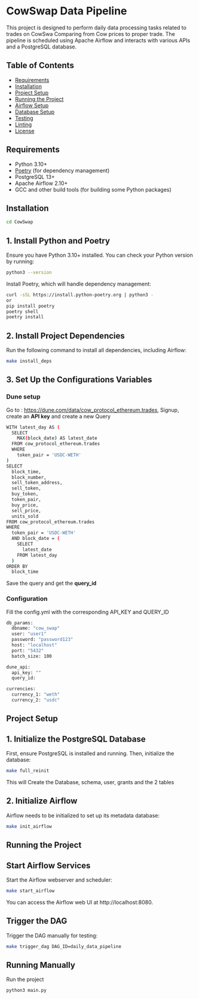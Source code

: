 # CowSwap Data Pipeline

This project is designed to perform daily data processing tasks related to trades on CowSwa Comparing from Cow prices to proper trade. The pipeline is scheduled using Apache Airflow and interacts with various APIs and a PostgreSQL database.

## Table of Contents

- [Requirements](#requirements)
- [Installation](#installation)
- [Project Setup](#project-setup)
- [Running the Project](#running-the-project)
- [Airflow Setup](#airflow-setup)
- [Database Setup](#database-setup)
- [Testing](#testing)
- [Linting](#linting)
- [License](#license)

## Requirements

- Python 3.10+
- [Poetry](https://python-poetry.org/docs/#installation) (for dependency management)
- PostgreSQL 13+
- Apache Airflow 2.10+
- GCC and other build tools (for building some Python packages)

## Installation


```bash
cd CowSwap
```

## 1. Install Python and Poetry

Ensure you have Python 3.10+ installed. You can check your Python version by running:

```bash
python3 --version
```
Install Poetry, which will handle dependency management:
```bash
curl -sSL https://install.python-poetry.org | python3 -
or
pip install poetry
poetry shell
poetry install
```
## 2. Install Project Dependencies
Run the following command to install all dependencies, including Airflow:
```bash
make install_deps
```
## 3. Set Up the Configurations Variables

### Dune setup

Go to : https://dune.com/data/cow_protocol_ethereum.trades, Signup, create an **API key** and create a new Query

```bash
WITH latest_day AS (
  SELECT
    MAX(block_date) AS latest_date
  FROM cow_protocol_ethereum.trades
  WHERE
    token_pair = 'USDC-WETH'
)
SELECT
  block_time,
  block_number,
  sell_token_address,
  sell_token,
  buy_token,
  token_pair,
  buy_price,
  sell_price,
  units_sold
FROM cow_protocol_ethereum.trades
WHERE
  token_pair = 'USDC-WETH'
  AND block_date = (
    SELECT
      latest_date
    FROM latest_day
  )
ORDER BY
  block_time
```
Save the query and get the **query_id**

### Configuration

Fill the config.yml with the corresponding API_KEY and QUERY_ID

```bash
db_params:
  dbname: "cow_swap"
  user: "user1"
  password: "password123"
  host: "localhost"
  port: "5432"
  batch_size: 100

dune_api:
  api_key: ""
  query_id: 

currencies:
  currency_1: "weth"
  currency_2: "usdc"
```

## Project Setup

## 1. Initialize the PostgreSQL Database

First, ensure PostgreSQL is installed and running. Then, initialize the database:

```bash
make full_reinit
```
This will Create the Database, schema, user, grants and the 2 tables

## 2. Initialize Airflow
Airflow needs to be initialized to set up its metadata database:
```bash
make init_airflow
```
## Running the Project

## Start Airflow Services
Start the Airflow webserver and scheduler:
```bash
make start_airflow
```
You can access the Airflow web UI at http://localhost:8080.

## Trigger the DAG
Trigger the DAG manually for testing:
```bash
make trigger_dag DAG_ID=daily_data_pipeline
```

## Running Manually
Run the project 
```bash
python3 main.py
```
